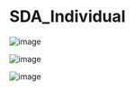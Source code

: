 # SDA_Individual


![image](https://github.com/user-attachments/assets/4bc3f590-8236-4fad-a3c2-4e199182f557)

![image](https://github.com/user-attachments/assets/72543995-e6fe-40ee-919c-c4eb732b05a2)

![image](https://github.com/user-attachments/assets/42cd4a33-b57a-49b8-a54f-e7b031c747fd)






